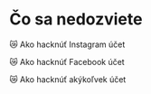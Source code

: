 # Čo sa nedozviete

😿 Ako hacknúť Instagram účet

😿 Ako hacknúť Facebook účet

😿 Ako hacknúť akýkoľvek účet